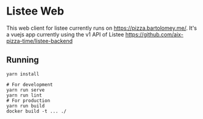 # Listee Web

This web client for listee currently runs on <https://pizza.bartolomey.me/>.
It's a vuejs app currently using the v1 API of Listee <https://github.com/aix-pizza-time/listee-backend>

## Running

```
yarn install

# For development
yarn run serve 
yarn run lint
# For production
yarn run build
docker build -t ... ./
```
